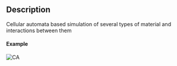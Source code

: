 ## Description
Cellular automata based simulation of several types of material and interactions between them
#### Example
![CA](CellularAutomata.gif)
